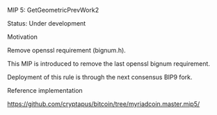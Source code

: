 MIP 5: GetGeometricPrevWork2

Status: Under development


Motivation

Remove openssl requirement (bignum.h).

This MIP is introduced to remove the last openssl bignum requirement.

Deployment of this rule is through the next consensus BIP9 fork.



Reference implementation

https://github.com/cryptapus/bitcoin/tree/myriadcoin.master.mip5/

